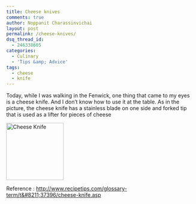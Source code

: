```yaml
---
title: Cheese knives
comments: true
author: Noppanit Charassinvichai
layout: post
permalink: /cheese-knives/
dsq_thread_id:
  - 246338605
categories:
  - Culinary
  - 'Tips &amp; Advice'
tags:
  - cheese
  - knife
---
```

Today, while I was walking in the Fenwick, one thing that came to my eyes is a cheese knife. And I don&#8217;t know how to use it at the table. As in the picture, the cheese knife has a stainless blade on one side and forked tip that is used as a lifter for pieces of cheese

<img src="http://www.kitchenniche.ca/images/imagecache/universal%20cheese%20knife%20swissmar%201%2010505.jpg" alt="Cheese Knife" height="153" width="153" />

Reference : [http://www.recipetips.com/glossary-term/t&#8211;37396/cheese-knife.asp ][1]

 [1]: http://www.recipetips.com/glossary-term/t--37396/cheese-knife.asp